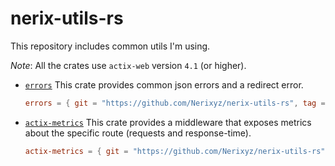 # nerix-utils-rs

This repository includes common utils I'm using.

_Note_: All the crates use `actix-web` version `4.1` (or higher).

* [`errors`](errors)
    This crate provides common json errors and a redirect error.
    ```toml
    errors = { git = "https://github.com/Nerixyz/nerix-utils-rs", tag = "errors-v0.4.0" }
    ```

* [`actix-metrics`](actix-metrics) 
    This crate provides a middleware that exposes metrics about the specific route (requests and response-time).
    ```toml
    actix-metrics = { git = "https://github.com/Nerixyz/nerix-utils-rs", tag = "actix-metrics-v0.4.0" }
    ```
